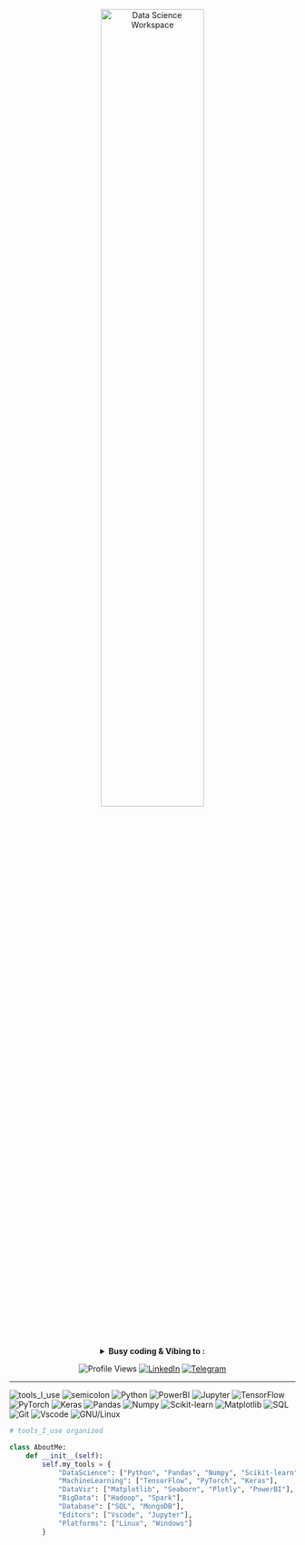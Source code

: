 <div align="center" width="50">

<img src="https://github.com/SP-XD/SP-XD/blob/main/images/dev-working_rounded.gif?raw=true" alt="Data Science Workspace" width="60%"/><br>

<details>
<p><strong> <summary>  Busy coding & Vibing to :   </summary> </strong></p>
</details>

![Profile Views](https://komarev.com/ghpvc/?username=your-username&style=flat&color=orange&label=PROFILE+VIEWS)
[![LinkedIn](https://img.shields.io/badge/LinkedIn-Mohamed_Adel-blue?style=flat&logo=linkedin)](https://www.linkedin.com/in/your-profile)
[![Telegram](https://img.shields.io/badge/Telegram-Mohamed_Adel-grey?style=flat&logo=telegram)](https://t.me/your_telegram) <br>
</div>

<hr>

![tools_I_use](https://img.shields.io/badge/-%F0%9F%9A%80%20Tools%20I%20use-orange)
![semicolon](https://img.shields.io/badge/-%3A-orange)
![Python](https://img.shields.io/badge/Python-FFD43B?style=flat&logo=python&logoColor=darkgreen)
![PowerBI](https://img.shields.io/badge/PowerBI-F2C811?style=flat&logo=powerbi&logoColor=black)
![Jupyter](https://img.shields.io/badge/Jupyter-F37626.svg?&style=flat&logo=Jupyter&logoColor=white)
![TensorFlow](https://img.shields.io/badge/TensorFlow-FF6F00?style=flat&logo=TensorFlow&logoColor=white)
![PyTorch](https://img.shields.io/badge/PyTorch-EE4C2C?style=flat&logo=PyTorch&logoColor=white)
![Keras](https://img.shields.io/badge/Keras-D00000?style=flat&logo=Keras&logoColor=white)
![Pandas](https://img.shields.io/badge/Pandas-2C2D72?style=flat&logo=pandas&logoColor=white)
![Numpy](https://img.shields.io/badge/Numpy-777BB4?style=flat&logo=numpy&logoColor=white)
![Scikit-learn](https://img.shields.io/badge/scikit_learn-F7931E?style=flat&logo=scikit-learn&logoColor=white)
![Matplotlib](https://img.shields.io/badge/Matplotlib-%23ffffff.svg?style=flat&logo=Matplotlib&logoColor=black)
![SQL](https://img.shields.io/badge/SQL-4479A1?style=flat&logo=postgresql&logoColor=white)
![Git](https://img.shields.io/badge/GIT-E44C30?style=flat&logo=git&logoColor=white)
![Vscode](https://img.shields.io/badge/Visual_Studio_Code-0078D4?style=flat&logo=visual%20studio%20code&logoColor=white)
![GNU/Linux](https://img.shields.io/badge/Linux-FCC624?style=flat&logo=linux&logoColor=black)

```python
# tools_I_use organized

class AboutMe:
    def __init__(self):
        self.my_tools = {
            "DataScience": ["Python", "Pandas", "Numpy", "Scikit-learn"],
            "MachineLearning": ["TensorFlow", "PyTorch", "Keras"],
            "DataViz": ["Matplotlib", "Seaborn", "Plotly", "PowerBI"],
            "BigData": ["Hadoop", "Spark"],
            "Database": ["SQL", "MongoDB"],
            "Editors": ["Vscode", "Jupyter"],
            "Platforms": ["Linux", "Windows"]
        }
